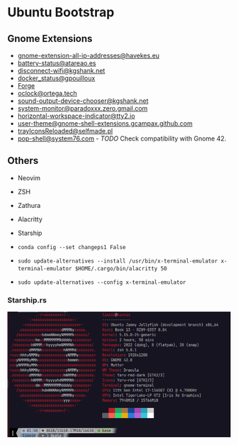 # Ubuntu Bootstrap

## Gnome Extensions

- [gnome-extension-all-ip-addresses@havekes.eu](https://extensions.gnome.org/extension/3994/all-ip-addresses/)
- [battery-status@atareao.es](https://extensions.gnome.org/extension/3763/battery-status/)
- [disconnect-wifi@kgshank.net](https://extensions.gnome.org/extension/904/disconnect-wifi/)
- [docker_status@gpouilloux](https://extensions.gnome.org/extension/1065/docker-status/)
- [Forge](https://extensions.gnome.org/extension/4481/forge/)
- [oclock@ortega.tech](https://extensions.gnome.org/extension/3578/oclock/)
- [sound-output-device-chooser@kgshank.net](https://extensions.gnome.org/extension/906/sound-output-device-chooser/)
- [system-monitor@paradoxxx.zero.gmail.com](https://extensions.gnome.org/extension/120/system-monitor/)
- [horizontal-workspace-indicator@tty2.io](https://extensions.gnome.org/extension/3952/workspace-indicator/)
- [user-theme@gnome-shell-extensions.gcampax.github.com](https://extensions.gnome.org/extension/19/user-themes/)
- trayIconsReloaded@selfmade.pl
- pop-shell@system76.com - *TODO* Check compatibility with Gnome 42.

## Others

- Neovim
- ZSH
- Zathura
- Alacritty
- Starship

- `conda config --set changeps1 False`

- `sudo update-alternatives --install /usr/bin/x-terminal-emulator x-terminal-emulator $HOME/.cargo/bin/alacritty 50`
- `sudo update-alternatives --config x-terminal-emulator`

### Starship.rs 

![Startship](./Screenshot%20from%202022-04-13%2001-51-22.png)
